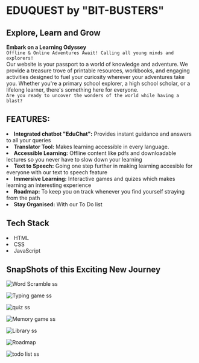 <h1>EDUQUEST by "BIT-BUSTERS"</h1>

<h2>Explore, Learn and Grow</h2>

<b>Embark on a Learning Odyssey</b><br>
`Offline & Online Adventures Await! Calling all young minds and explorers!`<br>
Our website is your passport to a world of knowledge and adventure. We provide a treasure trove of printable resources, workbooks, and engaging activities designed to fuel your curiosity wherever your adventures take you. Whether you're a primary school explorer, a high school scholar, or a lifelong learner, there's something here for everyone.<br>
`Are you ready to uncover the wonders of the world while having a blast?`

<h2>FEATURES:</h2>
<li><b>Integrated chatbot "EduChat":</b> Provides instant guidance and answers to all your queries</li>
<li><b>Translator Tool:</b> Makes learning accessible in every language.</li>
<li><b>Accessible Learning:</b> Offline content like pdfs and downloadable lectures so you never have to slow down your learning</li>
<li><b>Text to Speech:</b> Going one step further in making learning accesible for everyone with our text to speech feature</li>
<li><b>Immersive Learning:</b> Interactive games and quizes which makes learning an interesting experience</li>
<li><b>Roadmap:</b> To keep you on track whenever you find yourself straying from the path</li>
<li><b>Stay Organised:</b> With our To Do list</li>

<h2>Tech Stack</h2>
<li>HTML</li>
<li>CSS</li>
<li>JavaScript</li>

<h2>SnapShots of this Exciting New Journey</h2>

![Word Scramble ss](https://github.com/viveknair6915/EduQuest/assets/114429172/1fe01fd9-9b14-4b62-a0d7-a39a346e505f)

![Typing game ss](https://github.com/viveknair6915/EduQuest/assets/114429172/cd0fc1b9-a164-4db0-a6f6-84153f32bd91)

![quiz ss](https://github.com/viveknair6915/EduQuest/assets/114429172/836fddbc-3ed4-49d4-b4b9-02056a15c995)

![Memory game ss](https://github.com/viveknair6915/EduQuest/assets/114429172/7d883837-bb00-4f22-be19-8f258cd4a8c3)

![Library ss](https://github.com/viveknair6915/EduQuest/assets/114429172/49a9205f-2e3c-4445-911f-5498be971259)

![Roadmap](https://github.com/viveknair6915/EduQuest/assets/114429172/d2a2284a-c794-448a-83a3-0da87eb57428)

![todo list ss](https://github.com/viveknair6915/EduQuest/assets/114429172/6c80d24f-689a-4f60-88a3-aa49bdf63ee4)

